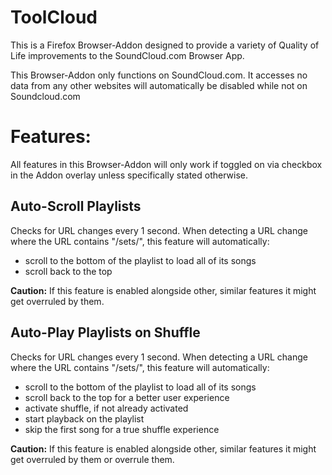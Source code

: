 # ToolCloud
This is a Firefox Browser-Addon designed to provide a variety of Quality of Life improvements to the SoundCloud.com Browser App.

 This Browser-Addon only functions on SoundCloud.com.
 It accesses no data from any other websites will automatically be disabled while not on Soundcloud.com

# Features:
All features in this Browser-Addon will only work if toggled on via checkbox in the Addon overlay unless specifically stated otherwise.

## Auto-Scroll Playlists
Checks for URL changes every 1 second. When detecting a URL change where the URL contains "/sets/", this feature will automatically:
- scroll to the bottom of the playlist to load all of its songs
- scroll back to the top

__Caution:__ If this feature is enabled alongside other, similar features it might get overruled by them.

## Auto-Play Playlists on Shuffle
Checks for URL changes every 1 second. When detecting a URL change where the URL contains "/sets/", this feature will automatically:
- scroll to the bottom of the playlist to load all of its songs
- scroll back to the top for a better user experience
- activate shuffle, if not already activated 
- start playback on the playlist
- skip the first song for a true shuffle experience

__Caution:__ If this feature is enabled alongside other, similar features it might get overruled by them or overrule them.